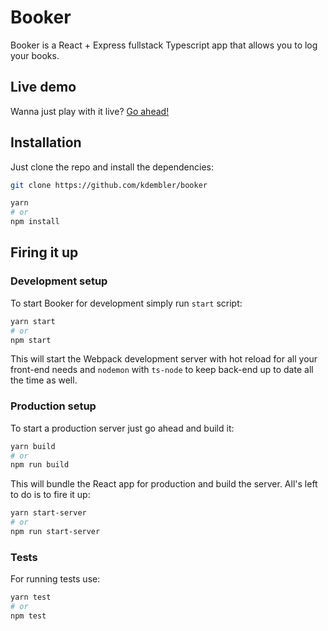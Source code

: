 # Booker

Booker is a React + Express fullstack Typescript app that allows you to log your books.

## Live demo

Wanna just play with it live? [Go ahead!](https://booker.kdembler.com)

## Installation

Just clone the repo and install the dependencies:

```sh
git clone https://github.com/kdembler/booker

yarn
# or
npm install
```

## Firing it up

### Development setup

To start Booker for development simply run `start` script:

```sh
yarn start
# or
npm start
```

This will start the Webpack development server with hot reload for all your front-end needs and `nodemon` with `ts-node` to keep back-end up to date all the time as well.

### Production setup

To start a production server just go ahead and build it:

```sh
yarn build
# or
npm run build
```

This will bundle the React app for production and build the server.
All's left to do is to fire it up:

```sh
yarn start-server
# or
npm run start-server
```

### Tests

For running tests use:

```sh
yarn test
# or
npm test
```
